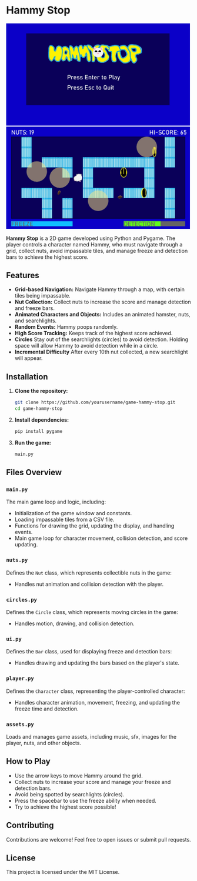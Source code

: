 # Hammy Stop

<img src="https://github.com/SapporoAlex/Game-Hammy-Stop/blob/main/images/preview1.jpg" width="500px" height="auto">
<img src="https://github.com/SapporoAlex/Game-Hammy-Stop/blob/main/images/preview2.jpg" width="500px" height="auto">

**Hammy Stop** is a 2D game developed using Python and Pygame. The player controls a character named Hammy, who must navigate through a grid, collect nuts, avoid impassable tiles, and manage freeze and detection bars to achieve the highest score.

## Features

- **Grid-based Navigation:** Navigate Hammy through a map, with certain tiles being impassable.
- **Nut Collection:** Collect nuts to increase the score and manage detection and freeze bars.
- **Animated Characters and Objects:** Includes an animated hamster, nuts, and searchlights.
- **Random Events:** Hammy poops randomly.
- **High Score Tracking:** Keeps track of the highest score achieved.
- **Circles** Stay out of the searchlights (circles) to avoid detection. Holding space will allow Hammy to avoid detection while in a circle.
- **Incremental Difficulty** After every 10th nut collected, a new searchlight will appear.

## Installation

1. **Clone the repository:**
    ```sh
    git clone https://github.com/yourusername/game-hammy-stop.git
    cd game-hammy-stop
    ```

2. **Install dependencies:**
    ```sh
    pip install pygame
    ```

3. **Run the game:**
    ```sh
    main.py
    ```

## Files Overview

### `main.py`
The main game loop and logic, including:
- Initialization of the game window and constants.
- Loading impassable tiles from a CSV file.
- Functions for drawing the grid, updating the display, and handling events.
- Main game loop for character movement, collision detection, and score updating.

### `nuts.py`
Defines the `Nut` class, which represents collectible nuts in the game:
- Handles nut animation and collision detection with the player.

### `circles.py`
Defines the `Circle` class, which represents moving circles in the game:
- Handles motion, drawing, and collision detection.

### `ui.py`
Defines the `Bar` class, used for displaying freeze and detection bars:
- Handles drawing and updating the bars based on the player's state.

### `player.py`
Defines the `Character` class, representing the player-controlled character:
- Handles character animation, movement, freezing, and updating the freeze time and detection.

### `assets.py`
Loads and manages game assets, including music, sfx, images for the player, nuts, and other objects.

## How to Play

- Use the arrow keys to move Hammy around the grid.
- Collect nuts to increase your score and manage your freeze and detection bars.
- Avoid being spotted by searchlights (circles).
- Press the spacebar to use the freeze ability when needed.
- Try to achieve the highest score possible!

## Contributing

Contributions are welcome! Feel free to open issues or submit pull requests.

## License

This project is licensed under the MIT License.
